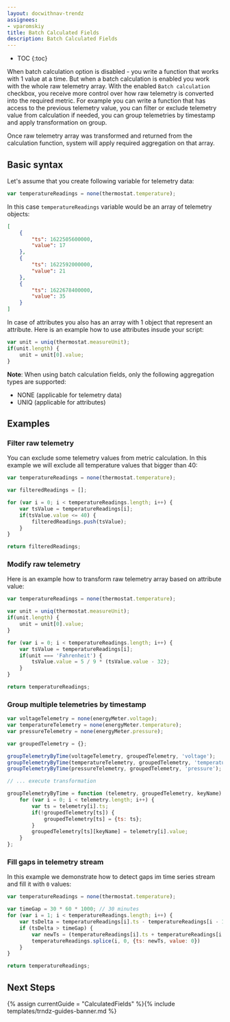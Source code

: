 ```yaml
---
layout: docwithnav-trendz
assignees:
- vparomskiy
title: Batch Calculated Fields
description: Batch Calculated Fields
---
```


* TOC
{:toc}


When batch calculation option is disabled - you write a function that works with 1 value at a time. But when a batch 
calculation is enabled you work with the whole raw telemetry array. With the enabled `Batch calculation` checkbox, you 
receive more control over how raw telemetry is converted into the required metric. For example you can write a function that 
has access to the previous telemetry value, you can filter or exclude telemetry value from calculation if needed, you can group telemetries by timestamp and apply transformation on group.

Once raw telemetry array was transformed and returned from the calculation function, system will apply required aggregation on that array.

## Basic syntax

Let's assume that you create following variable for telemetry data:

```javascript
var temperatureReadings = none(thermostat.temperature);
```

In this case `temperatureReadings` variable would be an array of telemetry objects:

```json
[
	{
		"ts": 1622505600000,
		"value": 17
	},
	{
		"ts": 1622592000000,
		"value": 21
	},
	{
		"ts": 1622678400000,
		"value": 35
	}
]
```

In case of attributes you also has an array with 1 object that represent an attribute. Here is an example how to use attributes insude your script:

```javascript
var unit = uniq(thermostat.measureUnit);
if(unit.length) {
    unit = unit[0].value;
}
```


**Note**: When using batch calculation fields, only the following aggregation types are supported:
* NONE (applicable for telemetry data)
* UNIQ (applicable for attributes)

## Examples

### Filter raw telemetry 

You can exclude some telemetry values from metric calculation. In this example we will exclude all temperature values that bigger than 40:

```javascript
var temperatureReadings = none(thermostat.temperature);

var filteredReadings = [];

for (var i = 0; i < temperatureReadings.length; i++) {
    var tsValue = temperatureReadings[i];
    if(tsValue.value <= 40) {
        filteredReadings.push(tsValue);
    }
}

return filteredReadings;
```

### Modify raw telemetry

Here is an example how to transform raw telemetry array based on attribute value: 

```javascript
var temperatureReadings = none(thermostat.temperature);

var unit = uniq(thermostat.measureUnit);
if(unit.length) {
    unit = unit[0].value;
}

for (var i = 0; i < temperatureReadings.length; i++) {
    var tsValue = temperatureReadings[i];
    if(unit === 'Fahrenheit') {
        tsValue.value = 5 / 9 * (tsValue.value - 32);
    }
}

return temperatureReadings;
```

### Group multiple telemetries by timestamp

```javascript
var voltageTelemetry = none(energyMeter.voltage);
var temperatureTelemetry = none(energyMeter.temperature);
var pressureTelemetry = none(energyMeter.pressure);

var groupedTelemetry = {};

groupTelemetryByTime(voltageTelemetry, groupedTelemetry, 'voltage');
groupTelemetryByTime(temperatureTelemetry, groupedTelemetry, 'temperature');
groupTelemetryByTime(pressureTelemetry, groupedTelemetry, 'pressure');

// ... execute transformation

groupTelemetryByTime = function (telemetry, groupedTelemetry, keyName) {
    for (var i = 0; i < telemetry.length; i++) {
        var ts = telemetry[i].ts;
        if(!groupedTelemetry[ts]) {
            groupedTelemetry[ts] = {ts: ts};
        }
        groupedTelemetry[ts][keyName] = telemetry[i].value;
    }
};

```
 
### Fill gaps in telemetry stream

In this example we demonstrate how to detect gaps im time series stream and fill it with `0` values:

```javascript
var temperatureReadings = none(thermostat.temperature);

var timeGap = 30 * 60 * 1000; // 30 minutes
for (var i = 1; i < temperatureReadings.length; i++) {
    var tsDelta = temperatureReadings[i].ts - temperatureReadings[i - 1].ts;
    if (tsDelta > timeGap) {
        var newTs = (temperatureReadings[i].ts + temperatureReadings[i - 1].ts) / 2;
        temperatureReadings.splice(i, 0, {ts: newTs, value: 0})
    }
}

return temperatureReadings;
``` 

## Next Steps

{% assign currentGuide = "CalculatedFields" %}{% include templates/trndz-guides-banner.md %}
